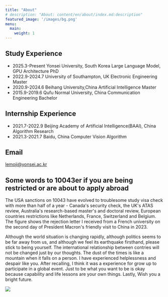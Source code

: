 ```yaml
---
title: "About"
# description: "About: content/en/about/index.md:description"
featured_image: '/images/bg.png'
menu:
  main:
    weight: 1
---
```

## Study Experience

- 2025.3-Present Yonsei University, South Korea  Large Language Model, GPU Architecture PhD
- 2022.9-2024.7 University of Southampton, UK  Electronic Engineering Master 
- 2020.9-2024.6 Beihang University,China  Artificial Intelligence Master
- 2015.9-2019.6 Qufu Normal University, China  Communication Engineering Bachelor

## Internship Experience

- 2021.7-2022.9 Beijing Academy of Artificial Intelligence(BAAI), China  Algorithm Research
- 2021.3-2021.7 Baidu, China  Computer Vision Algorithm

## Email

<lemoji@yonsei.ac.kr>

## Some words to 10043er if you are being restricted or are about to apply abroad

The USA sanctions on 10043 have evolved to troublesome study visa check with more than half of a year - Canada's security check, the UK's ATAS review, Australia's research-based master's and doctoral review, European countries restrictions like Netherlands, France, Switzerland and Belgium. The figure shows the rejection letter I received from a French university on the second day of President Macron's friendly visit to China in 2023.

Although the world situation is changing rapidly, although politics seems to be far away from us, and although we feel its earthquake firsthand, please stick to being yourself. The international relationship between contries will not be changed just by our thoughts. The dust of the times is like a mountain when it falls on a person. I have experienced helplessness and despair like you. After recalling, I think it was a experience for grow up to participate in a global event. Just to be what you want to be is okay because capability and life lessons are your own things. Lastly, Wish you a bright future.

![](/images/10043.jpg)